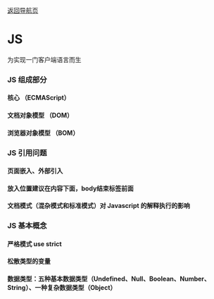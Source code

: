 [返回导航页](https://cqzhen.github.io/blog.html "导航页面")

# JS

为实现一门客户端语言而生

### JS 组成部分
#### 核心 （ECMAScript）
#### 文档对象模型 （DOM）
#### 浏览器对象模型 （BOM）

### JS 引用问题
#### 页面嵌入、外部引入
#### 放入位置建议在内容下面，body结束标签前面
#### 文档模式（混杂模式和标准模式）对 Javascript 的解释执行的影响

### JS 基本概念
#### 严格模式 use strict
#### 松散类型的变量
#### 数据类型：五种基本数据类型（Undefined、Null、Boolean、Number、String）、一种复杂数据类型（Object）
#### 
